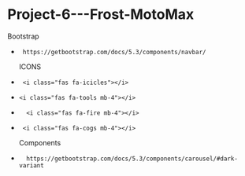 # Project-6---Frost-MotoMax

Bootstrap

-      https://getbootstrap.com/docs/5.3/components/navbar/
  ICONS
+      <i class="fas fa-icicles"></i>
+     <i class="fas fa-tools mb-4"></i>
+       <i class="fas fa-fire mb-4"></i>
+      <i class="fas fa-cogs mb-4"></i>

  Components
-       https://getbootstrap.com/docs/5.3/components/carousel/#dark-variant
